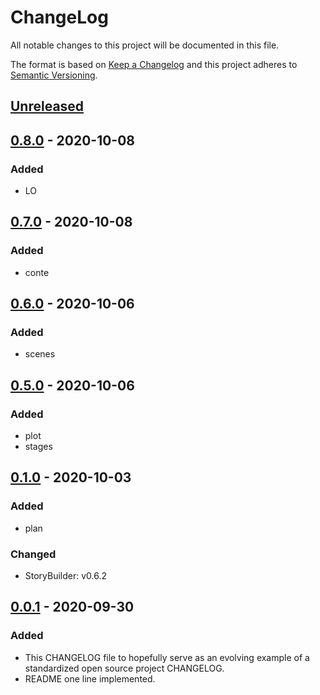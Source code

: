 # ChangeLog
All notable changes to this project will be documented in this file.

The format is based on [Keep a Changelog](http://keepachangelog.com/en/1.0.0/)
and this project adheres to [Semantic Versioning](http://semver.org/spec/v2.0.0.html).

## [Unreleased]

## [0.8.0] - 2020-10-08
### Added
- LO

## [0.7.0] - 2020-10-08
### Added
- conte

## [0.6.0] - 2020-10-06
### Added
- scenes

## [0.5.0] - 2020-10-06
### Added
- plot
- stages

## [0.1.0] - 2020-10-03
### Added
- plan
### Changed
- StoryBuilder: v0.6.2

## [0.0.1] - 2020-09-30
### Added
- This CHANGELOG file to hopefully serve as an evolving example of a standardized open source project CHANGELOG.
- README one line implemented.

[Unreleased]: https://github.com/My-Novel-Management/cobalt210-yuri-sf/compare/v0.8.0...HEAD
[0.8.0]: https://github.com/My-Novel-Management/cobalt210-yuri-sf/releases/v0.8.0
[0.7.0]: https://github.com/My-Novel-Management/cobalt210-yuri-sf/releases/v0.7.0
[0.6.0]: https://github.com/My-Novel-Management/cobalt210-yuri-sf/releases/v0.6.0
[0.5.0]: https://github.com/My-Novel-Management/cobalt210-yuri-sf/releases/v0.5.0
[0.1.0]: https://github.com/My-Novel-Management/cobalt210-yuri-sf/releases/v0.1.0
[0.0.1]: https://github.com/My-Novel-Management/cobalt210-yuri-sf/releases/v0.0.1

